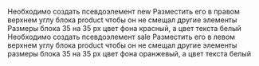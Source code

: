 Необходимо создать псевдоэлемент new
Разместить его в правом верхнем углу блока product чтобы он не смещал другие элементы
Размеры блока 35 на 35 px
цвет фона красный, а цвет текста белый
Необходимо создать псевдоэлемент sale
Разместить его в левом верхнем углу блока product чтобы он не смещал другие элементы
размеры блока 35 на 35 px
цвет фона оранжевый, а цвет текста белый
